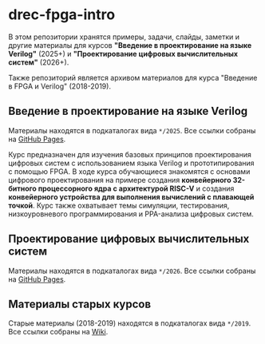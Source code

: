 # drec-fpga-intro

В этом репозитории хранятся примеры, задачи, слайды, заметки и другие материалы для курсов **"Введение в проектирование на языке Verilog"** (2025+) и **"Проектирование цифровых вычислительных систем"** (2026+).

Также репозиторий является архивом материалов для курса "Введение в FPGA и Verilog" (2018-2019).

## Введение в проектирование на языке Verilog

Материалы находятся в подкаталогах вида `*/2025`. Все ссылки собраны на [GitHub Pages](https://viktor-prutyanov.github.io/drec-fpga-intro/).

Курс предназначен для изучения базовых принципов проектирования цифровых систем с использованием языка Verilog и прототипирования с помощью FPGA. В ходе курса обучающиеся знакомятся с основами цифрового проектирования на примере создания **конвейерного 32-битного процессорного ядра с архитектурой RISC-V** и создания **конвейерного устройства для выполнения вычислений с плавающей точкой**. Курс также охватывает темы симуляции, тестирования, низкоуровневого программирования и PPA-анализа цифровых систем.

## Проектирование цифровых вычислительных систем

Материалы находятся в подкаталогах вида `*/2026`. Все ссылки собраны на [GitHub Pages](https://viktor-prutyanov.github.io/drec-fpga-intro/).

## Материалы старых курсов

Старые материалы (2018-2019) находятся в подкаталогах вида `*/2019`. Все ссылки собраны на [Wiki](https://github.com/viktor-prutyanov/drec-fpga-intro/wiki).
